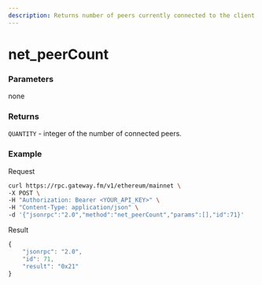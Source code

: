 ```yaml
---
description: Returns number of peers currently connected to the client.
---
```


# net_peerCount

### **Parameters**

none

### **Returns**

`QUANTITY` - integer of the number of connected peers.

### **Example**
Request

```bash
curl https://rpc.gateway.fm/v1/ethereum/mainnet \
-X POST \
-H "Authorization: Bearer <YOUR_API_KEY>" \
-H "Content-Type: application/json" \
-d '{"jsonrpc":"2.0","method":"net_peerCount","params":[],"id":71}'
```


Result

```javascript
{
    "jsonrpc": "2.0",
    "id": 71,
    "result": "0x21"
}
```
